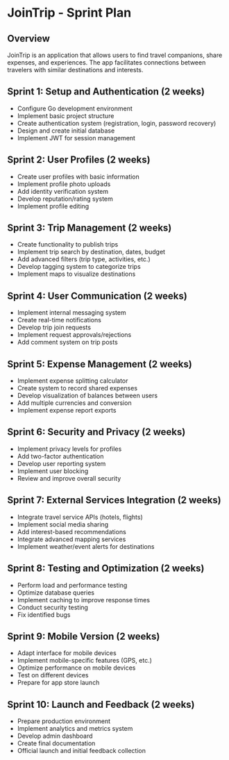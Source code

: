 # JoinTrip - Sprint Plan

## Overview
JoinTrip is an application that allows users to find travel companions, share expenses, and experiences. The app facilitates connections between travelers with similar destinations and interests.

## Sprint 1: Setup and Authentication (2 weeks)
- Configure Go development environment
- Implement basic project structure
- Create authentication system (registration, login, password recovery)
- Design and create initial database
- Implement JWT for session management

## Sprint 2: User Profiles (2 weeks)
- Create user profiles with basic information
- Implement profile photo uploads
- Add identity verification system
- Develop reputation/rating system
- Implement profile editing

## Sprint 3: Trip Management (2 weeks)
- Create functionality to publish trips
- Implement trip search by destination, dates, budget
- Add advanced filters (trip type, activities, etc.)
- Develop tagging system to categorize trips
- Implement maps to visualize destinations

## Sprint 4: User Communication (2 weeks)
- Implement internal messaging system
- Create real-time notifications
- Develop trip join requests
- Implement request approvals/rejections
- Add comment system on trip posts

## Sprint 5: Expense Management (2 weeks)
- Implement expense splitting calculator
- Create system to record shared expenses
- Develop visualization of balances between users
- Add multiple currencies and conversion
- Implement expense report exports

## Sprint 6: Security and Privacy (2 weeks)
- Implement privacy levels for profiles
- Add two-factor authentication
- Develop user reporting system
- Implement user blocking
- Review and improve overall security

## Sprint 7: External Services Integration (2 weeks)
- Integrate travel service APIs (hotels, flights)
- Implement social media sharing
- Add interest-based recommendations
- Integrate advanced mapping services
- Implement weather/event alerts for destinations

## Sprint 8: Testing and Optimization (2 weeks)
- Perform load and performance testing
- Optimize database queries
- Implement caching to improve response times
- Conduct security testing
- Fix identified bugs

## Sprint 9: Mobile Version (2 weeks)
- Adapt interface for mobile devices
- Implement mobile-specific features (GPS, etc.)
- Optimize performance on mobile devices
- Test on different devices
- Prepare for app store launch

## Sprint 10: Launch and Feedback (2 weeks)
- Prepare production environment
- Implement analytics and metrics system
- Develop admin dashboard
- Create final documentation
- Official launch and initial feedback collection
